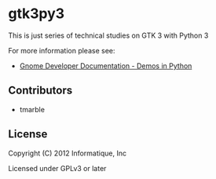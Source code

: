 # gtk3py3

This is just series of technical studies on GTK 3 with Python 3

For more information please see:
* [Gnome Developer Documentation - Demos in Python](http://developer.gnome.org/gnome-devel-demos/3.6/py.html.en)

## Contributors

* tmarble

## License

Copyright (C) 2012 Informatique, Inc

Licensed under GPLv3 or later


